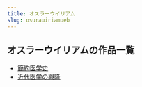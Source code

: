 ```yaml
---
title: オスラーウイリアム
slug: osurauiriamueb
---
```


## オスラーウイリアムの作品一覧

- [簡約医学史](jianyueyixueshi-67f)
- [近代医学の興隆](jindaiyixuenoxi-296)
